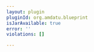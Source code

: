 ```yaml
---
layout: plugin
pluginId: org.amdatu.blueprint
isJarAvailable: true
error: ''
violations: []

---
```

